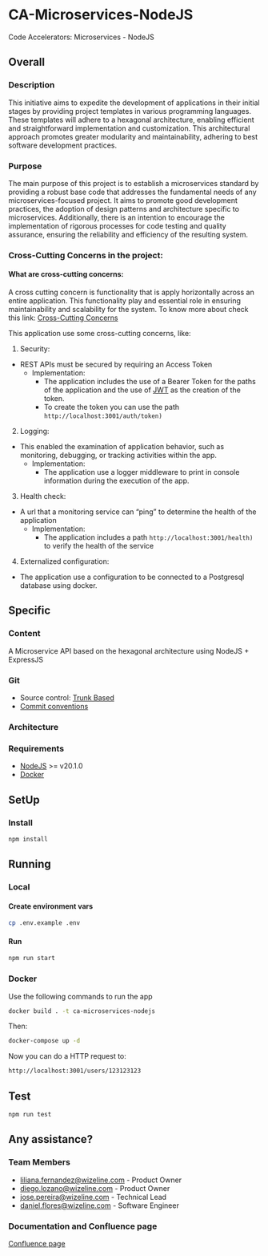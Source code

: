 # CA-Microservices-NodeJS

Code Accelerators: Microservices - NodeJS

## Overall

### Description

This initiative aims to expedite the development of applications in their initial stages by providing project templates in various programming languages. These templates will adhere to a hexagonal architecture, enabling efficient and straightforward implementation and customization. This architectural approach promotes greater modularity and maintainability, adhering to best software development practices.

### Purpose

The main purpose of this project is to establish a microservices standard by providing a robust base code that addresses the fundamental needs of any microservices-focused project. It aims to promote good development practices, the adoption of design patterns and architecture specific to microservices. Additionally, there is an intention to encourage the implementation of rigorous processes for code testing and quality assurance, ensuring the reliability and efficiency of the resulting system.

### Cross-Cutting Concerns in the project:
#### What are cross-cutting concerns:
A cross cutting concern is functionality that is apply horizontally across an entire application. This functionality play and essential role in ensuring maintainability and scalability for the system. To know more about check this link: [Cross-Cutting Concerns](https://microservices.io/patterns/microservice-chassis.html)

This application use some cross-cutting concerns, like:

1. Security:
  - REST APIs must be secured by requiring an Access Token
    - Implementation:
      - The application includes the use of a Bearer Token for the paths of the application and the use of [JWT](https://jwt.io/) as the creation of the token.
      - To create the token you can use the path ```http://localhost:3001/auth/token)```
2. Logging:
  - This enabled the examination of application behavior, such as monitoring, debugging, or tracking activities within the app.
    - Implementation:
      - The application use a logger middleware to print in console information during the execution of the app.
3.  Health check:
  -  A url that a monitoring service can “ping” to determine the health of the application
     -  Implementation:
        -  The application includes a path ```http://localhost:3001/health)```  to verify the health of the service
4. Externalized configuration:
  - The application use a configuration to be connected to a Postgresql database using docker.

## Specific

### Content

A Microservice API based on the hexagonal architecture using NodeJS + ExpressJS

### Git

- Source control: [Trunk Based](https://trunkbaseddevelopment.com/)
- [Commit conventions](https://www.conventionalcommits.org/en/v1.0.0/#specification)

### Architecture

<!-- TODO: App diagram or file directory description -->

### Requirements

- [NodeJS](https://nodejs.org/en/) >= v20.1.0
- [Docker](https://www.docker.com/)

## SetUp

### Install

```zsh
npm install
```

## Running

### Local

#### Create environment vars

```zsh
cp .env.example .env
```

#### Run

```zsh
npm run start
```

### Docker

Use the following commands to run the app

```zsh
docker build . -t ca-microservices-nodejs
```

Then:

```zsh
docker-compose up -d
```

Now you can do a HTTP request to:

```zsh
http://localhost:3001/users/123123123
```

## Test

```zsh
npm run test
```

## Any assistance?

### Team Members

- <liliana.fernandez@wizeline.com> - Product Owner
- <diego.lozano@wizeline.com> - Product Owner
- <jose.pereira@wizeline.com> - Technical Lead
- <daniel.flores@wizeline.com> - Software Engineer

### Documentation and Confluence page

[Confluence page](https://wizeline.atlassian.net/wiki/spaces/wiki/pages/3894771727/Microservices)
